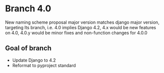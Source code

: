 # Branch 4.0

New naming scheme proposal major version matches django major version, targeting lts branch, i.e. 4.0 implies Django 4.2, 4.x would be new features on 4.0, 4.0.y would be minor fixes and non-function changes for 4.0.0

## Goal of branch 
- Update Django to 4.2
- Reformat to pyproject standard 

